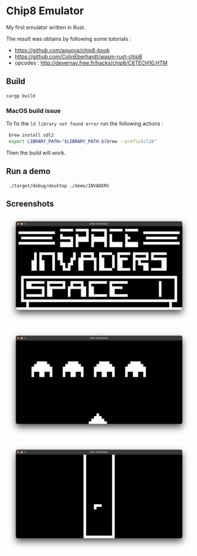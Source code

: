 # Chip8 Emulator

My first emulator written in Rust.

The result was obtains by following some tutorials :

- https://github.com/aquova/chip8-book
- https://github.com/ColinEberhardt/wasm-rust-chip8
- opcodes : http://devernay.free.fr/hacks/chip8/C8TECH10.HTM

## Build

```shell
cargp build
```

### MacOS build issue

To fix the `ld library not found error` run the following actions :

```sh
 brew install sdl2
 export LIBRARY_PATH="$LIBRARY_PATH:$(brew --prefix)/lib"
```

Then the build will work.

## Run a demo

```shell
 ./target/debug/desktop ./demo/INVADERS
```

## Screenshots

![invaders](./assets/invaders.png)

![invaders](./assets/invaders2.png)

![tetris](./assets/tetris.png)